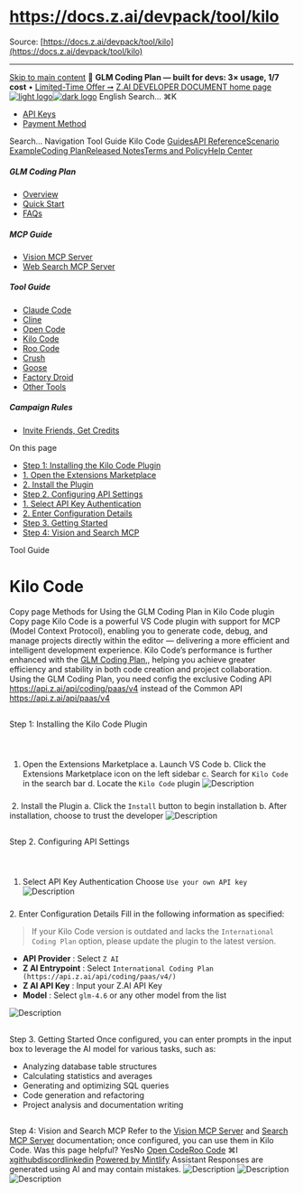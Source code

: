 # https://docs.z.ai/devpack/tool/kilo

Source: [https://docs.z.ai/devpack/tool/kilo](https://docs.z.ai/devpack/tool/kilo)

---

[Skip to main content](https://docs.z.ai/devpack/tool/kilo#content-area)
🚀 **GLM Coding Plan — built for devs: 3× usage, 1/7 cost** • [Limited-Time Offer ➞](https://z.ai/subscribe?utm_campaign=Platform_Ops&_channel_track_key=DaprgHIc)
[Z.AI DEVELOPER DOCUMENT home page![light logo](https://mintcdn.com/zhipu-32152247/B_E8wI-eiNa1QlPV/logo/dark.svg?fit=max&auto=format&n=B_E8wI-eiNa1QlPV&q=85&s=75deefa9dea5bdbc84d4da68885c267f)![dark logo](https://mintcdn.com/zhipu-32152247/B_E8wI-eiNa1QlPV/logo/light.svg?fit=max&auto=format&n=B_E8wI-eiNa1QlPV&q=85&s=c1ecf1af358fa8eeab8c06052337f8f6)](https://z.ai/model-api)
English
Search...
⌘K
  * [API Keys](https://z.ai/manage-apikey/apikey-list)
  * [Payment Method](https://z.ai/manage-apikey/billing)


Search...
Navigation
Tool Guide
Kilo Code
[Guides](https://docs.z.ai/guides/overview/quick-start)[API Reference](https://docs.z.ai/api-reference/introduction)[Scenario Example](https://docs.z.ai/scenario-example/develop-tools/claude)[Coding Plan](https://docs.z.ai/devpack/overview)[Released Notes](https://docs.z.ai/release-notes/new-released)[Terms and Policy](https://docs.z.ai/legal-agreement/privacy-policy)[Help Center](https://docs.z.ai/help/faq)
##### GLM Coding Plan
  * [Overview](https://docs.z.ai/devpack/overview)
  * [Quick Start](https://docs.z.ai/devpack/quick-start)
  * [FAQs](https://docs.z.ai/devpack/faq)


##### MCP Guide
  * [Vision MCP Server](https://docs.z.ai/devpack/mcp/vision-mcp-server)
  * [Web Search MCP Server](https://docs.z.ai/devpack/mcp/search-mcp-server)


##### Tool Guide
  * [Claude Code](https://docs.z.ai/devpack/tool/claude)
  * [Cline](https://docs.z.ai/devpack/tool/cline)
  * [Open Code](https://docs.z.ai/devpack/tool/opencode)
  * [Kilo Code](https://docs.z.ai/devpack/tool/kilo)
  * [Roo Code](https://docs.z.ai/devpack/tool/roo)
  * [Crush](https://docs.z.ai/devpack/tool/crush)
  * [Goose](https://docs.z.ai/devpack/tool/goose)
  * [Factory Droid](https://docs.z.ai/devpack/tool/droid)
  * [Other Tools](https://docs.z.ai/devpack/tool/others)


##### Campaign Rules
  * [Invite Friends, Get Credits](https://docs.z.ai/devpack/credit-campaign-rules)


On this page
  * [Step 1: Installing the Kilo Code Plugin](https://docs.z.ai/devpack/tool/kilo#step-1%3A-installing-the-kilo-code-plugin)
  * [1. Open the Extensions Marketplace](https://docs.z.ai/devpack/tool/kilo#1-open-the-extensions-marketplace)
  * [2. Install the Plugin](https://docs.z.ai/devpack/tool/kilo#2-install-the-plugin)
  * [Step 2. Configuring API Settings](https://docs.z.ai/devpack/tool/kilo#step-2-configuring-api-settings)
  * [1. Select API Key Authentication](https://docs.z.ai/devpack/tool/kilo#1-select-api-key-authentication)
  * [2. Enter Configuration Details](https://docs.z.ai/devpack/tool/kilo#2-enter-configuration-details)
  * [Step 3. Getting Started](https://docs.z.ai/devpack/tool/kilo#step-3-getting-started)
  * [Step 4: Vision and Search MCP](https://docs.z.ai/devpack/tool/kilo#step-4%3A-vision-and-search-mcp)


Tool Guide
# Kilo Code
Copy page
Methods for Using the GLM Coding Plan in Kilo Code plugin
Copy page
Kilo Code is a powerful VS Code plugin with support for MCP (Model Context Protocol), enabling you to generate code, debug, and manage projects directly within the editor — delivering a more efficient and intelligent development experience. Kilo Code’s performance is further enhanced with the [GLM Coding Plan](https://z.ai/subscribe?utm_source=zai&utm_medium=link&utm_term=devpack-integration&utm_campaign=Platform_Ops&_channel_track_key=w3mNdY8g),, helping you achieve greater efficiency and stability in both code creation and project collaboration.
Using the GLM Coding Plan, you need config the exclusive Coding API <https://api.z.ai/api/coding/paas/v4> instead of the Common API <https://api.z.ai/api/paas/v4>
##
[​](https://docs.z.ai/devpack/tool/kilo#step-1%3A-installing-the-kilo-code-plugin)
Step 1: Installing the Kilo Code Plugin
###
[​](https://docs.z.ai/devpack/tool/kilo#1-open-the-extensions-marketplace)
1. Open the Extensions Marketplace
a. Launch VS Code b. Click the Extensions Marketplace icon on the left sidebar c. Search for `Kilo Code` in the search bar d. Locate the `Kilo Code` plugin ![Description](https://cdn.bigmodel.cn/markdown/1753687809443k1.jpg?attname=k1.jpg)
###
[​](https://docs.z.ai/devpack/tool/kilo#2-install-the-plugin)
2. Install the Plugin
a. Click the `Install` button to begin installation b. After installation, choose to trust the developer ![Description](https://cdn.bigmodel.cn/markdown/1753687816703k2.jpg?attname=k2.jpg)
##
[​](https://docs.z.ai/devpack/tool/kilo#step-2-configuring-api-settings)
Step 2. Configuring API Settings
###
[​](https://docs.z.ai/devpack/tool/kilo#1-select-api-key-authentication)
1. Select API Key Authentication
Choose `Use your own API key` ![Description](https://cdn.bigmodel.cn/markdown/1753687824352k3.jpg?attname=k3.jpg)
###
[​](https://docs.z.ai/devpack/tool/kilo#2-enter-configuration-details)
2. Enter Configuration Details
Fill in the following information as specified:
> If your Kilo Code version is outdated and lacks the `International Coding Plan` option, please update the plugin to the latest version.
  * **API Provider** : Select `Z AI`
  * **Z AI Entrypoint** : Select `International Coding Plan (https://api.z.ai/api/coding/paas/v4/)`
  * **Z AI API Key** : Input your Z.AI API Key
  * **Model** : Select `glm-4.6` or any other model from the list

![Description](https://cdn.bigmodel.cn/markdown/1760943118846image.png?attname=image.png)
##
[​](https://docs.z.ai/devpack/tool/kilo#step-3-getting-started)
Step 3. Getting Started
Once configured, you can enter prompts in the input box to leverage the AI model for various tasks, such as:
  * Analyzing database table structures
  * Calculating statistics and averages
  * Generating and optimizing SQL queries
  * Code generation and refactoring
  * Project analysis and documentation writing


##
[​](https://docs.z.ai/devpack/tool/kilo#step-4%3A-vision-and-search-mcp)
Step 4: Vision and Search MCP
Refer to the [Vision MCP Server](https://docs.z.ai/devpack/mcp/vision-mcp-server) and [Search MCP Server](https://docs.z.ai/devpack/mcp/search-mcp-server) documentation; once configured, you can use them in Kilo Code.
Was this page helpful?
YesNo
[Open Code](https://docs.z.ai/devpack/tool/opencode)[Roo Code](https://docs.z.ai/devpack/tool/roo)
⌘I
[x](https://x.com/Zai_org)[github](https://github.com/zai-org)[discord](https://discord.gg/QR7SARHRxK)[linkedin](https://www.linkedin.com/company/zdotai/)
[Powered by Mintlify](https://mintlify.com?utm_campaign=poweredBy&utm_medium=referral&utm_source=zhipu-32152247)
Assistant
Responses are generated using AI and may contain mistakes.
![Description](https://cdn.bigmodel.cn/markdown/1753687809443k1.jpg?attname=k1.jpg)
![Description](https://cdn.bigmodel.cn/markdown/1753687824352k3.jpg?attname=k3.jpg)
![Description](https://cdn.bigmodel.cn/markdown/1753687816703k2.jpg?attname=k2.jpg)
